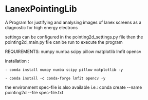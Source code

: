 # LanexPointingLib
A Program for justifying and analysing images of lanex screens as a diagnostic for high energy electrons

settings can be configured in the 
pointing2d_settings.py file then the 
pointing2d_main.py file can be run to execute the program

REQUIREMENTS:
    numpy
    numba
    scipy
    pillow
    matplotlib
    lmfit
    opencv

installation : 

    - conda install numpy numba scipy pillow matplotlib -y
    
    - conda install -c conda-forge lmfit opencv -y
    
the environment spec-file is also available i.e.:
    conda create --name pointing2d --file spec-file.txt
